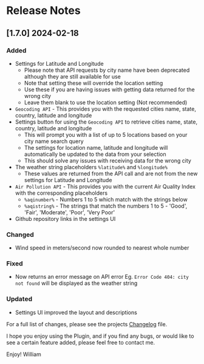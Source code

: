 # Release Notes
<!--
### Added
### Changed
### Deprecated
### Removed
### Fixed
### Security
### Updated
-->

<!-- ## [v-inc] ${YEAR4}-${MONTHNUMBER}-${DATE} -->
## [1.7.0] 2024-02-18
### Added
- Settings for Latitude and Longitude
  - Please note that API requests by city name have been deprecated although they are still available for use
  - Note that setting these will override the location setting
  - Use these if you are having issues with getting data returned for the wrong city
  - Leave them blank to use the location setting (Not recommended)
- `Geocoding API` - This provides you with the requested cities name, state, country, latitude and longitude
- Settings button for using the `Geocoding API` to retrieve cities name, state, country, latitude and longitude
  - This will prompt you with a list of up to 5 locations based on your city name search query
  - The settings for location name, latitude and longitude will automatically be updated to the data from your selection
  - This should solve any issues with receiving data for the wrong city
- The weather string placeholders `%latitude%` and `%longitude%`
  - These values are returned from the API call and are not from the new settings for Latitude and Longitude
- `Air Pollution API` - This provides you with the current Air Quality Index with the corresponding placeholders
  - `%aqinumber%` - Numbers 1 to 5 which match with the strings below
  - `%aqistring%` - The strings that match the numbers 1 to 5 - 'Good', 'Fair', 'Moderate', 'Poor', 'Very Poor'
- Github repository links in the settings UI
### Changed
- Wind speed in meters/second now rounded to nearest whole number
### Fixed
- Now returns an error message on API error Eg. `Error Code 404: city not found` will be displayed as the weather string
### Updated
- Settings UI improved the layout and descriptions

For a full list of changes, please see the projects [Changelog](CHANGELOG.md) file.

I hope you enjoy using the Plugin, and if you find any bugs, or would like to see a certain feature added, please feel free to contact me.

Enjoy! William
